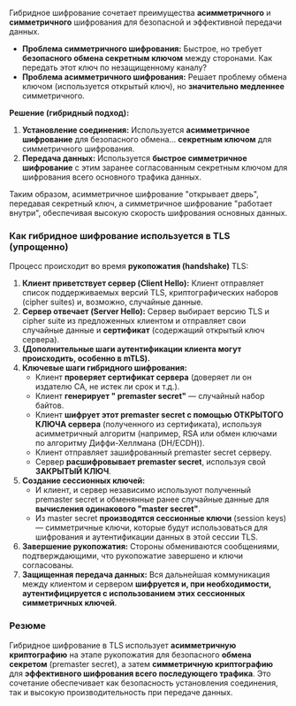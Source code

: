 Гибридное шифрование сочетает преимущества **асимметричного** и **симметричного** шифрования для безопасной и эффективной передачи данных.

*   **Проблема симметричного шифрования:** Быстрое, но требует **безопасного обмена секретным ключом** между сторонами. Как передать этот ключ по незащищенному каналу?
*   **Проблема асимметричного шифрования:** Решает проблему обмена ключом (используется открытый ключ), но **значительно медленнее** симметричного.

**Решение (гибридный подход):**

1.  **Установление соединения:** Используется **асимметричное шифрование** для безопасного обмена... **секретным ключом** для симметричного шифрования.
2.  **Передача данных:** Используется **быстрое симметричное шифрование** с этим заранее согласованным секретным ключом для шифрования всего основного трафика данных.

Таким образом, асимметричное шифрование "открывает дверь", передавая секретный ключ, а симметричное шифрование "работает внутри", обеспечивая высокую скорость шифрования основных данных.

### **Как гибридное шифрование используется в TLS (упрощенно)**

Процесс происходит во время **рукопожатия (handshake)** TLS:

1.  **Клиент приветствует сервер (Client Hello):** Клиент отправляет список поддерживаемых версий TLS, криптографических наборов (cipher suites) и, возможно, случайные данные.
2.  **Сервер отвечает (Server Hello):** Сервер выбирает версию TLS и cipher suite из предложенных клиентом и отправляет свои случайные данные и **сертификат** (содержащий открытый ключ сервера).
3.  **(Дополнительные шаги аутентификации клиента могут происходить, особенно в mTLS).**
4.  **Ключевые шаги гибридного шифрования:**
    *   Клиент **проверяет сертификат сервера** (доверяет ли он издателю CA, не истек ли срок и т.д.).
    *   Клиент **генерирует " premaster secret"** — случайный набор байтов.
    *   Клиент **шифрует этот premaster secret с помощью ОТКРЫТОГО КЛЮЧА сервера** (полученного из сертификата), используя асимметричный алгоритм (например, RSA или обмен ключами по алгоритму Диффи-Хеллмана (DH/ECDH)).
    *   Клиент отправляет зашифрованный premaster secret серверу.
    *   Сервер **расшифровывает premaster secret**, используя свой **ЗАКРЫТЫЙ КЛЮЧ**.
5.  **Создание сессионных ключей:**
    *   И клиент, и сервер независимо используют полученный premaster secret и обменянные ранее случайные данные для **вычисления одинакового "master secret"**.
    *   Из master secret **производятся сессионные ключи** (session keys) — симметричные ключи, которые будут использоваться для шифрования и аутентификации данных в этой сессии TLS.
6.  **Завершение рукопожатия:** Стороны обмениваются сообщениями, подтверждающими, что рукопожатие завершено и ключи согласованы.
7.  **Защищенная передача данных:** Вся дальнейшая коммуникация между клиентом и сервером **шифруется и, при необходимости, аутентифицируется с использованием этих сессионных симметричных ключей**.

### **Резюме**

Гибридное шифрование в TLS использует **асимметричную криптографию** на этапе рукопожатия для безопасного **обмена секретом** (premaster secret), а затем **симметричную криптографию** для **эффективного шифрования всего последующего трафика**. Это сочетание обеспечивает как безопасность установления соединения, так и высокую производительность при передаче данных.